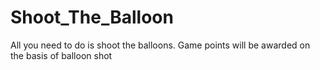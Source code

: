 # Shoot_The_Balloon

All you need to do is shoot the balloons.
Game points will be awarded on the basis of balloon shot
